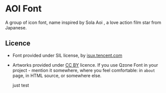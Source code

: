 AOI Font
=========

A group of icon font, name inspired by Sola Aoi , a love action film star from Japanese.


Licence
-------

* Font provided under SIL license, by [isux.tencent.com](http://isux.tencent.com)
* Artworks provided under [CC BY](http://creativecommons.org/licenses/by/3.0/)
  licence. If you use Qzone Font in your project - mention it somewhere, where
  you feel comfortable: in `about` page, in HTML source, or somewhere else.

  just test